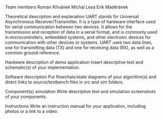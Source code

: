 Team members
Roman Křivánek
Michal Lexa
Erik Maděránek

Theoretical description and explanation
UART stands for Universal Asynchronous Receiver/Transmitter. It is a type of hardware interface used for serial communication between two devices. It allows for the transmission and reception of data in a serial format, and is commonly used in microcontrollers, embedded systems, and other electronic devices for communication with other devices or systems. UART uses two data lines, one for transmitting data (TX) and one for receiving data (RX), as well as a common ground reference.

Hardware description of demo application
Insert descriptive text and schematic(s) of your implementation.

Software description
Put flowchats/state diagrams of your algorithm(s) and direct links to source/testbench files in src and sim folders.

Component(s) simulation
Write descriptive text and simulation screenshots of your components.

Instructions
Write an instruction manual for your application, including photos or a link to a video.
